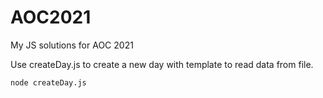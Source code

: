 # AOC2021

My JS solutions for AOC 2021


Use createDay.js to create a new day with template to read data from file.

```bash
node createDay.js
```